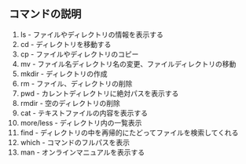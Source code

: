 ## コマンドの説明

1. ls - ファイルやディレクトリの情報を表示する
1. cd - ディレクトリを移動する
1. cp - ファイルやディレクトリのコピー
1. mv - ファイル名ディレクトリ名の変更、ファイルディレクトリの移動
1. mkdir - ディレクトリの作成
1. rm - ファイル、ディレクトリの削除
1. pwd - カレントディレクトリに絶対パスを表示する
1. rmdir - 空のディレクトリの削除
1. cat - テキストファイルの内容を表示する
1. more/less - ディレクトリ内の一覧表示
1. find - ディレクトリの中を再帰的にたどってファイルを検索してくれる
1. which - コマンドのフルパスを表示
1. man - オンラインマニュアルを表示する
